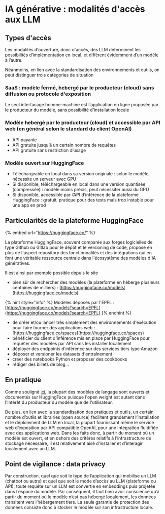 # IA générative : modalités d'accès aux LLM

## Types d'accès

Les modalités d'ouverture, donc d'accès, des LLM déterminent les possibilités d’implémentation en local, et diffèrent évidemment d’un modèle à l’autre.

Néanmoins, en lien avec la standardisation des environnements et outils, on peut distinguer trois catégories de situation&#x20;

### SaaS : modèle fermé, hebergé par le producteur (cloud) sans diffusion ou protocole d'exposition

Le seul interfacage homme-machine est l’application en ligne proposée par le producteur du modèle, sans possibilité d'installation locale

### Modèle hebergé par le producteur (cloud) et accessible par API web (en général selon le standard du client OpenAI)

* API payante
* API gratuite jusqu’à un certain nombre de requêtes
* API gratuite sans restriction d’usage

### Modèle ouvert sur HuggingFace

* Téléchargeable en local dans sa version originale : selon le modèle, nécessite un serveur avec GPU
* Si disponible, téléchargeable en local dans une version quantisée  (compressée) : modèle moins précis, peut nécessiter aussi du GPU
* Si disponible, accessible par l’API d’inférence de la plateforme HuggingFace : gratuit, pratique pour des tests mais trop instable pour une app en prod

## Particularités de la plateforme HuggingFace

{% embed url="https://huggingface.co/" %}

La plateforme HuggingFace, souvent comparée aux forges logicielles de type Github ou Gitlab pour le dépôt et le versioning de code, propose en plus de l'aspect repository des fonctionnalités et des intégrations qui en font une véritable ressource centrale dans l'écosystème des modèles d'IA génératives.&#x20;

Il est ainsi par exemple possible depuis le site&#x20;

* bien sûr de rechercher des modèles (la plateforme en héberge plusieurs centaines de milliers) : [https://huggingface.co/models](https://huggingface.co/models)

{% hint style="info" %}
Modèles déposés par l'EPFL : [https://huggingface.co/models?search=EPFL](https://huggingface.co/models?search=EPFL)
{% endhint %}

* de créer et/ou lancer très simplement des environnements d'exécution pour faire tourner des applications web : [https://huggingface.co/spaces](https://huggingface.co/spaces)
* bénéficier du client d'inférence mis en place par HuggingFace pour requêter des modèles par API sans les installer localement
* déployer des endpoints d'inférence sur des services tiers type Amazon
* déposer et versioner les datasets d'entraînement
* créer des notebooks Python et proposer des cookbooks
* rédiger des billets de blog...

## En pratique

Comme souligné [ici](ia-generative-domaines-dapplications.md), la plupart des modèles de langage sont ouverts et documentés sur HuggingFace puisque l'open weight est autant dans l'intérêt du producteur du modèle que de l'utilisateur.

De plus, en lien avec la standardisation des pratiques et outils, un certain nombre d’outils et librairies (open source) facilitent grandement l’installation et le déploiement de LLM en local, la plupart fournissant même le service web d’exposition par API compatible OpenAI, pour une intégration fluidifiée avec des applications web. Dans les faits donc, à partir du moment où un modèle est ouvert, et en dehors des critères relatifs à l’infrastructure de stockage nécessaire, il est relativement aisé d’installer et d’interagir localement avec un LLM.

## Point de vigilance : data privacy

Par construction, quel que soit le type de l’application qui mobilise un LLM (chatbot ou autre) et quel que soit le mode d’accès au LLM (plateforme ou API), toute requête sur un LLM est convertie en embeddings puis projetée dans l’espace du modèle. Par conséquent, il faut bien avoir conscience qu’à partir du moment où le modèle n’est pas hébergé localement, les données transitent vers l’hébergement tiers. La seule garantie de protection des données consiste donc à stocker le modèle sur son infrastructure locale.
